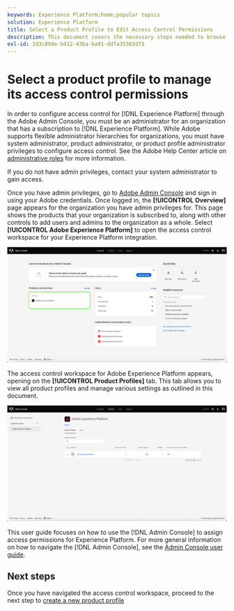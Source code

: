 ```yaml
---
keywords: Experience Platform;home;popular topics
solution: Experience Platform
title: Select a Product Profile to Edit Access Control Permissions
description: This document covers the necessary steps needed to browse the access control workspace. In order to configure access control for Experience Platform through the Adobe Admin Console, you must be an administrator for an organization that has a subscription to Experience Platform.
exl-id: 1d3c894e-b412-43ba-ba91-ddfa35303d73
---
```

# Select a product profile to manage its access control permissions

In order to configure access control for [!DNL Experience Platform] through the Adobe Admin Console, you must be an administrator for an organization that has a subscription to [!DNL Experience Platform]. While Adobe supports flexible administrator hierarchies for organizations, you must have system administrator, product administrator, or product profile administrator privileges to configure access control. See the Adobe Help Center article on [administrative roles](https://helpx.adobe.com/enterprise/using/admin-roles.html) for more information.

If you do not have admin privileges, contact your system administrator to gain access.

Once you have admin privileges, go to [Adobe Admin Console](https://adminconsole.adobe.com) and sign in using your Adobe credentials. Once logged in, the **[!UICONTROL Overview]** page appears for the organization you have admin privileges for. This page shows the products that your organization is subscribed to, along with other controls to add users and admins to the organization as a whole. Select **[!UICONTROL Adobe Experience Platform]** to open the access control workspace for your Experience Platform integration.

![select-product](../images/select-product.png)

The access control workspace for Adobe Experience Platform appears, opening on the **[!UICONTROL Product Profiles]** tab. This tab allows you to view all product profiles and manage various settings as outlined in this document.

![select-product-profile](../images/select-product-profile.png)

This user guide focuses on how to use the [!DNL Admin Console] to assign access permissions for Experience Platform. For more general information on how to navigate the [!DNL Admin Console], see the [Admin Console user guide](https://helpx.adobe.com/enterprise/using/admin-console.html).

## Next steps

Once you have navigated the access control workspace, proceed to the next step to [create a new product profile](create-profile.md)

